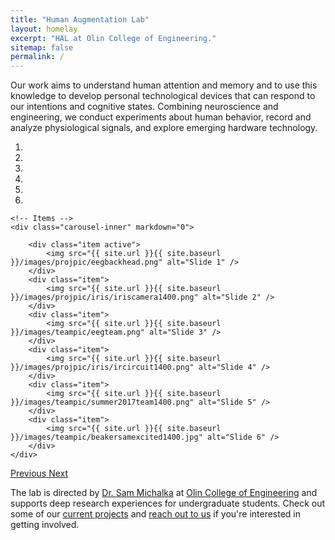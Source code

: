 ```yaml
---
title: "Human Augmentation Lab"
layout: homelay
excerpt: "HAL at Olin College of Engineering."
sitemap: false
permalink: /
---
```


Our work aims to understand human attention and memory and to use this knowledge to develop personal technological devices that can respond to our intentions and cognitive states. Combining neuroscience and engineering, we conduct experiments about human behavior, record and analyze physiological signals, and explore emerging hardware technology. 

<div markdown="0" id="carousel" class="carousel slide" data-ride="carousel" data-interval="5000" data-pause="hover" >
    <!-- Menu -->
    <ol class="carousel-indicators">
        <li data-target="#carousel" data-slide-to="0" class="active"></li>
        <li data-target="#carousel" data-slide-to="1"></li>
        <li data-target="#carousel" data-slide-to="2"></li>
        <li data-target="#carousel" data-slide-to="3"></li>
        <li data-target="#carousel" data-slide-to="4"></li>
        <li data-target="#carousel" data-slide-to="5"></li>
    </ol>

    <!-- Items -->
    <div class="carousel-inner" markdown="0">

        <div class="item active">
            <img src="{{ site.url }}{{ site.baseurl }}/images/projpic/eegbackhead.png" alt="Slide 1" />
        </div>
        <div class="item">
            <img src="{{ site.url }}{{ site.baseurl }}/images/projpic/iris/iriscamera1400.png" alt="Slide 2" />
        </div>
        <div class="item">
            <img src="{{ site.url }}{{ site.baseurl }}/images/teampic/eegteam.png" alt="Slide 3" />
        </div>
        <div class="item">
            <img src="{{ site.url }}{{ site.baseurl }}/images/projpic/iris/ircircuit1400.png" alt="Slide 4" />
        </div>
        <div class="item">
            <img src="{{ site.url }}{{ site.baseurl }}/images/teampic/summer2017team1400.png" alt="Slide 5" />
        </div>
        <div class="item">
            <img src="{{ site.url }}{{ site.baseurl }}/images/teampic/beakersamexcited1400.jpg" alt="Slide 6" />
        </div>
    </div> 
  <a class="left carousel-control" href="#carousel" role="button" data-slide="prev">
    <span class="glyphicon glyphicon-chevron-left" aria-hidden="true"></span>
    <span class="sr-only">Previous</span>
  </a>
  <a class="right carousel-control" href="#carousel" role="button" data-slide="next">
    <span class="glyphicon glyphicon-chevron-right" aria-hidden="true"></span>
    <span class="sr-only">Next</span>
  </a>
</div>

The lab is directed by [Dr. Sam Michalka](sam) at [Olin College of Engineering](http://http://www.olin.edu/) and supports deep research experiences for undergraduate students. Check out some of our [current projects](projects) and [reach out to us](contact) if you're interested in getting involved.

<!-- <figure class="fourth">
  <img src="{{ site.url }}{{ site.baseurl }}/images/logopic/Logo_Leiden.jpg" style="width: 210px">
  <img src="{{ site.url }}{{ site.baseurl }}/images/logopic/Logo_Nanofront.jpg" style="width: 110px">
  <img src="{{ site.url }}{{ site.baseurl }}/images/logopic/Logo_NWO.jpg" style="width: 120px">
  <img src="{{ site.url }}{{ site.baseurl }}/images/logopic/Logo_ERC.jpg" style="width: 110px">
</figure> -->






